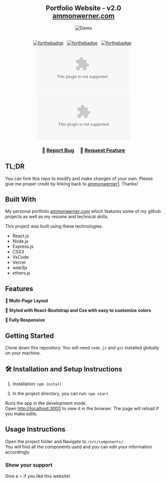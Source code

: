 <h2 align="center">
  Portfolio Website - v2.0<br/>
  <a href="ammonwerner.com" target="_blank">ammonwerner.com</a>
</h2>
<div align="center">
  <img alt="Demo" src="./Images/readme-img1.png" />
</div>

<br/>

<center>

[![forthebadge](https://forthebadge.com/images/badges/built-with-love.svg)](https://forthebadge.com) &nbsp;
[![forthebadge](https://forthebadge.com/images/badges/made-with-typescript.svg)](https://forthebadge.com) &nbsp;
[![forthebadge](https://forthebadge.com/images/badges/open-source.svg)](https://forthebadge.com) &nbsp;
![GitHub Repo stars](https://img.shields.io/github/stars/ammonwerner1/ammonwerner.com?color=red&logo=github&style=for-the-badge) &nbsp;
![GitHub forks](https://img.shields.io/github/forks/ammonwerner1/ammonwerner.com?color=red&logo=github&style=for-the-badge)

</center>

<h3 align="center">
    🔹
    <a href="https://github.com/ammonwerner1/ammonwerner.com/issues">Report Bug</a> &nbsp; &nbsp;
    🔹
    <a href="https://github.com/ammonwerner1/ammonwerner.com/issues">Request Feature</a>
</h3>

## TL;DR

You can fork this repo to modify and make changes of your own. Please give me proper credit by linking back to [ammonwerner1](https://github.com/ammonwerner1/ammonwerner.com). Thanks!

## Built With

My personal portfolio <a href="http://ammonwerner.com/" target="_blank">ammonwerner.com</a> which features some of my github projects as well as my resume and technical skills.<br/>

This project was built using these technologies.

- React.js
- Node.js
- Express.js
- CSS3
- VsCode
- Vercel
- web3js
- ethers.js

## Features

**📖 Multi-Page Layout**

**🎨 Styled with React-Bootstrap and Css with easy to customize colors**

**📱 Fully Responsive**

## Getting Started

Clone down this repository. You will need `node.js` and `git` installed globally on your machine.

## 🛠 Installation and Setup Instructions

1. Installation: `npm install`

2. In the project directory, you can run: `npm start`

Runs the app in the development mode.\
Open [http://localhost:3000](http://localhost:3000) to view it in the browser.
The page will reload if you make edits.

## Usage Instructions

Open the project folder and Navigate to `/src/components/`. <br/>
You will find all the components used and you can edit your information accordingly.

### Show your support

Give a ⭐ if you like this website!
